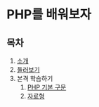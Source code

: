 # PHP를 배워보자

## 목차

1. [소개](docs/intro.md "소개")
2. [둘러보기](docs/tutrial/tutrial.md "둘러보기")
3. 본격 학습하기
   1. [PHP 기본 구문](docs/basic/syntex/basic.md "PHP 기본 구문")
   2. [자료형](docs/basic/types/types.md "자료형")
   